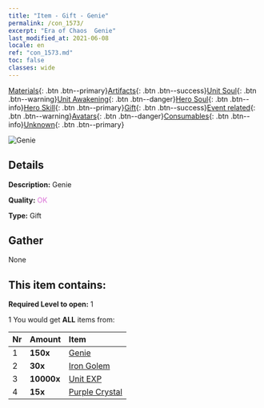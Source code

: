```yaml
---
title: "Item - Gift - Genie"
permalink: /con_1573/
excerpt: "Era of Chaos  Genie"
last_modified_at: 2021-06-08
locale: en
ref: "con_1573.md"
toc: false
classes: wide
---
```

 [Materials](/Items/){: .btn .btn--primary}[Artifacts](/Items/Artifacts/){: .btn .btn--success}[Unit Soul](/Items/UnitSoul/){: .btn .btn--warning}[Unit Awakening](/Items/UnitAwakening/){: .btn .btn--danger}[Hero Soul](/Items/HeroSoul/){: .btn .btn--info}[Hero Skill](/Items/HeroSkill/){: .btn .btn--primary}[Gift](/Items/Gift/){: .btn .btn--success}[Event related](/Items/Events/){: .btn .btn--warning}[Avatars](/Items/Avatars/){: .btn .btn--danger}[Consumables](/Items/Consumables/){: .btn .btn--info}[Unknown](/Items/Unknown/){: .btn .btn--primary}

 ![Genie](/images/t/i_907079.png)

## Details
 **Description:** Genie

 **Quality:** <span style="color: #DA70D6">OK</span>

 **Type:** Gift

## Gather

  None

## This item contains:

 **Required Level to open:** 1

 1 You would get **ALL** items  from:

  | Nr | Amount |     Item    |
  |:---|:-------|:------------|
  | 1 |  **150x** | [Genie](/Items/unt_239/) |  | 
  | 2 |  **30x** | [Iron Golem](/Items/unt_237/) |  | 
  | 3 |  **10000x** | [Unit EXP](/Items/con_902/) |  | 
  | 4 |  **15x** | [Purple Crystal](/Items/con_720/) |  | 

